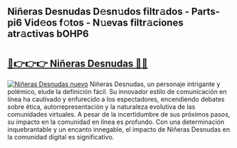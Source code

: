 ## Niñeras Desnudas D𝚎sn𝚞dos filtr𝚊dos - Parts-pi6 Vid𝚎os f𝚘tos - N𝚞evas filtr𝚊ciones atr𝚊ctivas bOHP6

# <h2><a href="http://mbbxsgm.tromn.icu/?c=Ni%c3%b1eras+Desnudas">🔗👉👉👉 Niñeras Desnudas 🔗🔗</a></h2>

[![Niñeras Desnudas nuevo](https://i.imgur.com/pEAQMta.gif)](http://mbbxsgm.tromn.icu/?c=Ni%c3%b1eras+Desnudas)
Niñeras Desnudas, un personaje intrigante y polémico, elude la definición fácil. Su innovador estilo de comunicación en línea ha cautivado y enfurecido a los espectadores, encendiendo debates sobre ética, autorrepresentación y la naturaleza evolutiva de las comunidades virtuales. A pesar de la incertidumbre de sus próximos pasos, su impacto en la comunidad en línea es profundo. Con una determinación inquebrantable y un encanto innegable, el impacto de Niñeras Desnudas en la comunidad digital es significativo.
